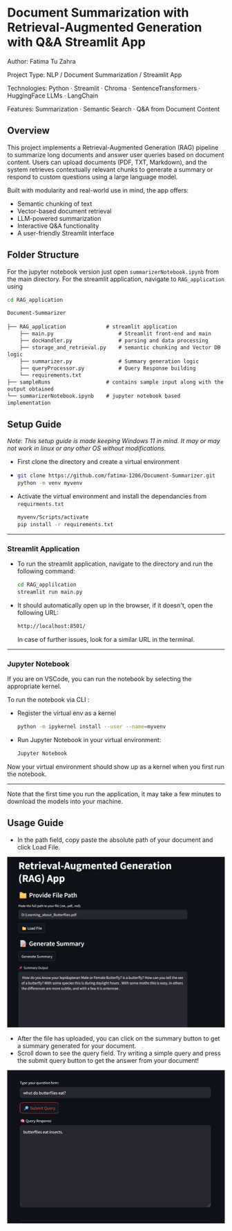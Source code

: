 # Document Summarization with Retrieval-Augmented Generation with Q&A Streamlit App

Author: Fatima Tu Zahra

Project Type: NLP / Document Summarization / Streamlit App

Technologies: Python · Streamlit · Chroma · SentenceTransformers · HuggingFace LLMs · LangChain

Features: Summarization · Semantic Search · Q&A from Document Content

## Overview
This project implements a Retrieval-Augmented Generation (RAG) pipeline to summarize long documents and answer user queries based on document content. Users can upload documents (PDF, TXT, Markdown), and the system retrieves contextually relevant chunks to generate a summary or respond to custom questions using a large language model.

Built with modularity and real-world use in mind, the app offers:
- Semantic chunking of text
- Vector-based document retrieval
- LLM-powered summarization
- Interactive Q&A functionality
- A user-friendly Streamlit interface
  

## Folder Structure

For the jupyter notebook version just open `summarizerNotebook.ipynb` from the main directory.
For the streamlit application, navigate to `RAG_application` using

```bash
cd RAG_application
```
```
Document-Summarizer

├── RAG_application             # streamlit application
    ├── main.py                     # Streamlit front-end and main 
    ├── docHandler.py               # parsing and data processing
    ├── storage_and_retrieval.py    # semantic chunking and Vector DB logic
    ├── summarizer.py               # Summary generation logic
    ├── queryProcessor.py           # Query Response building
    └── requirements.txt            
├── sampleRuns                  # contains sample input along with the output obtained
└── summarizerNotebook.ipynb    # jupyter notebook based implementation
```

## Setup Guide

*Note: This setup guide is made keeping Windows 11 in mind. It may or may not work in linux or any other OS without modifications.*

- First clone the directory and create a virtual environment
- 
  ```bash
  git clone https://github.com/fatima-1206/Document-Summarizer.git 
  python -m venv myvenv
  ```
- Activate the virtual environment and install the dependancies from `requirments.txt`
  
  ```bash
  myvenv/Scripts/activate
  pip install -r requirements.txt
  ```

---
  
### Streamlit Application

- To run the streamlit application, navigate to the directory and run the following command:

  ```bash
  cd RAG_applilcation
  streamlit run main.py
  ```
- It should automatically open up in the browser, if it doesn't, open the following URL:

  ```bash
  http://localhost:8501/
  ```
  In case of further issues, look for a similar URL in the terminal.

---

### Jupyter Notebook

If you are on VSCode, you can run the notebook by selecting the appropriate kernel.

To run the notebook via CLI :

- Register the virtual env as a kernel

  ```bash
  python -m ipykernel install --user --name=myvenv
  ```

- Run Jupyter Notebook in your virtual environment:
  
  ```bash
  Jupyter Notebook
  ```
Now your virtual environment should show up as a kernel when you first run the notebook.

---

Note that the first time you run the application, it may take a few minutes to download the models into your machine.


## Usage Guide
- In the path field, copy paste the absolute path of your document and click Load File.

![ss1](sampleRuns/doc3/output1.png)

- After the file has uploaded, you can click on the summary button to get a summary generated for your document.
- Scroll down to see the query field. Try writing a simple query and press the submit query button to get the answer from your document!

![ss2](sampleRuns/doc3/output2.png)